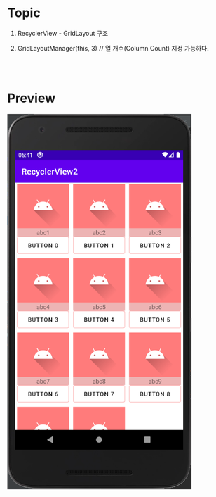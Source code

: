 # Topic

1. RecyclerView - GridLayout 구조

2. GridLayoutManager(this, 3) // 열 개수(Column Count) 지정 가능하다.

<br><br>

# Preview

![preview](preview.png)
